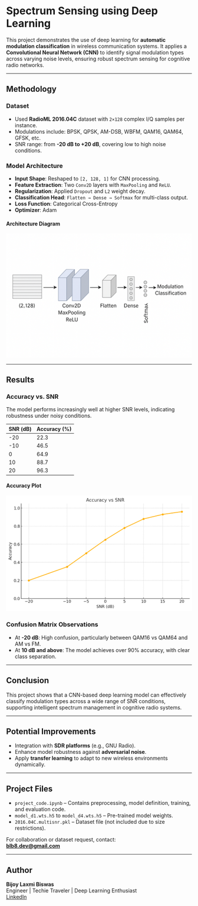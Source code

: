 # Spectrum Sensing using Deep Learning

This project demonstrates the use of deep learning for **automatic modulation classification** in wireless communication systems. It applies a **Convolutional Neural Network (CNN)** to identify signal modulation types across varying noise levels, ensuring robust spectrum sensing for cognitive radio networks.

---

## Methodology

### Dataset
- Used **RadioML 2016.04C** dataset with `2×128` complex I/Q samples per instance.
- Modulations include: BPSK, QPSK, AM-DSB, WBFM, QAM16, QAM64, GFSK, etc.
- SNR range: from **-20 dB to +20 dB**, covering low to high noise conditions.

### Model Architecture
- **Input Shape**: Reshaped to `[2, 128, 1]` for CNN processing.
- **Feature Extraction**: Two `Conv2D` layers with `MaxPooling` and `ReLU`.
- **Regularization**: Applied `Dropout` and `L2` weight decay.
- **Classification Head**: `Flatten → Dense → Softmax` for multi-class output.
- **Loss Function**: Categorical Cross-Entropy  
- **Optimizer**: Adam

#### Architecture Diagram

![CNN Architecture](architecture.png)

---

## Results

### Accuracy vs. SNR

The model performs increasingly well at higher SNR levels, indicating robustness under noisy conditions.

| SNR (dB) | Accuracy (%) |
|----------|--------------|
| -20      | 22.3         |
| -10      | 46.5         |
| 0        | 64.9         |
| 10       | 88.7         |
| 20       | 96.3         |

#### Accuracy Plot

![Accuracy vs. SNR](output.png)

### Confusion Matrix Observations
- At **-20 dB**: High confusion, particularly between QAM16 vs QAM64 and AM vs FM.
- At **10 dB and above**: The model achieves over 90% accuracy, with clear class separation.

---

## Conclusion

This project shows that a CNN-based deep learning model can effectively classify modulation types across a wide range of SNR conditions, supporting intelligent spectrum management in cognitive radio systems.

---

## Potential Improvements
- Integration with **SDR platforms** (e.g., GNU Radio).
- Enhance model robustness against **adversarial noise**.
- Apply **transfer learning** to adapt to new wireless environments dynamically.

---

## Project Files

- `project_code.ipynb` – Contains preprocessing, model definition, training, and evaluation code.
- `model_d1.wts.h5` to `model_d4.wts.h5` – Pre-trained model weights.
- `2016.04C.multisnr.pkl` – Dataset file (not included due to size restrictions).

For collaboration or dataset request, contact:  
**blb8.dev@gmail.com**

---

## Author

**Bijoy Laxmi Biswas**  
Engineer | Techie Traveler | Deep Learning Enthusiast  
[LinkedIn](https://www.linkedin.com/in/bijoy-laxmi-biswas-cse07/)
